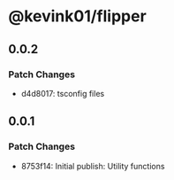 # @kevink01/flipper

## 0.0.2

### Patch Changes

-   d4d8017: tsconfig files

## 0.0.1

### Patch Changes

-   8753f14: Initial publish: Utility functions
